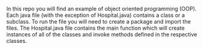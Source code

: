 
In this repo you will find an example of object oriented programming (OOP). Each java file (with the exception of Hospital.java) contains a class or a subclass. To run the file you will need to create a package and import the files. The Hospital.java file contains the main function which will create instances of all of the classes and invoke methods defined in the respective classes.
